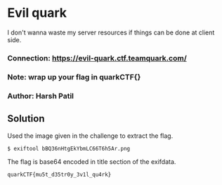 Evil quark
=

I don't wanna waste my server resources if things can be done at client side.

### Connection: https://evil-quark.ctf.teamquark.com/

### Note: wrap up your flag in quarkCTF{}

### Author: Harsh Patil


## Solution

Used the image given in the challenge to extract the flag.

```bash
$ exiftool bBQ36nHtgEkYbmLC66T6h5Ar.png
```

The flag is base64 encoded in title section of the exifdata.

`quarkCTF{mu5t_d35tr0y_3v1l_qu4rk}`
